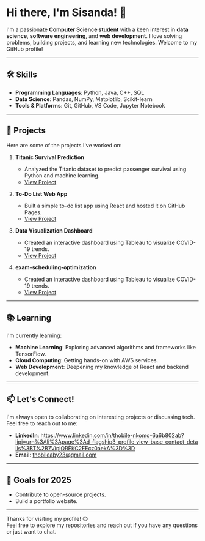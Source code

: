 # Hi there, I'm Sisanda! 👋

I'm a passionate **Computer Science student** with a keen interest in **data science**, **software engineering**, and **web development**. I love solving problems, building projects, and learning new technologies. Welcome to my GitHub profile!

---

## 🛠️ Skills

- **Programming Languages**: Python, Java, C++, SQL
- **Data Science**: Pandas, NumPy, Matplotlib, Scikit-learn
- **Tools & Platforms**: Git, GitHub, VS Code, Jupyter Notebook

---

## 🚀 Projects

Here are some of the projects I've worked on:

1. **Titanic Survival Prediction**  
   - Analyzed the Titanic dataset to predict passenger survival using Python and machine learning.  
   - [View Project](https://github.com/yourusername/titanic-survival-prediction)

2. **To-Do List Web App**  
   - Built a simple to-do list app using React and hosted it on GitHub Pages.  
   - [View Project](https://github.com/yourusername/todo-list-app)

3. **Data Visualization Dashboard**  
   - Created an interactive dashboard using Tableau to visualize COVID-19 trends.  
   - [View Project](https://github.com/yourusername/covid-dashboard)
  
   
3. **exam-scheduling-optimization**  
   - Created an interactive dashboard using Tableau to visualize COVID-19 trends.  
   - [View Project](https://github.com/yourusername/covid-dashboard)
---

## 📚 Learning

I'm currently learning:
- **Machine Learning**: Exploring advanced algorithms and frameworks like TensorFlow.
- **Cloud Computing**: Getting hands-on with AWS services.
- **Web Development**: Deepening my knowledge of React and backend development.

---

## 📫 Let's Connect!

I'm always open to collaborating on interesting projects or discussing tech. Feel free to reach out to me:

- **LinkedIn**: https://www.linkedin.com/in/thobile-nkomo-6a6b802ab?lipi=urn%3Ali%3Apage%3Ad_flagship3_profile_view_base_contact_details%3BT%2B7VipjORFKC2FEcz0aekA%3D%3D
- **Email**: thobileaby23@gmail.com

---

## 🎯 Goals for 2025

- Contribute to open-source projects.
- Build a portfolio website.


---

Thanks for visiting my profile! 😊  
Feel free to explore my repositories and reach out if you have any questions or just want to chat.

